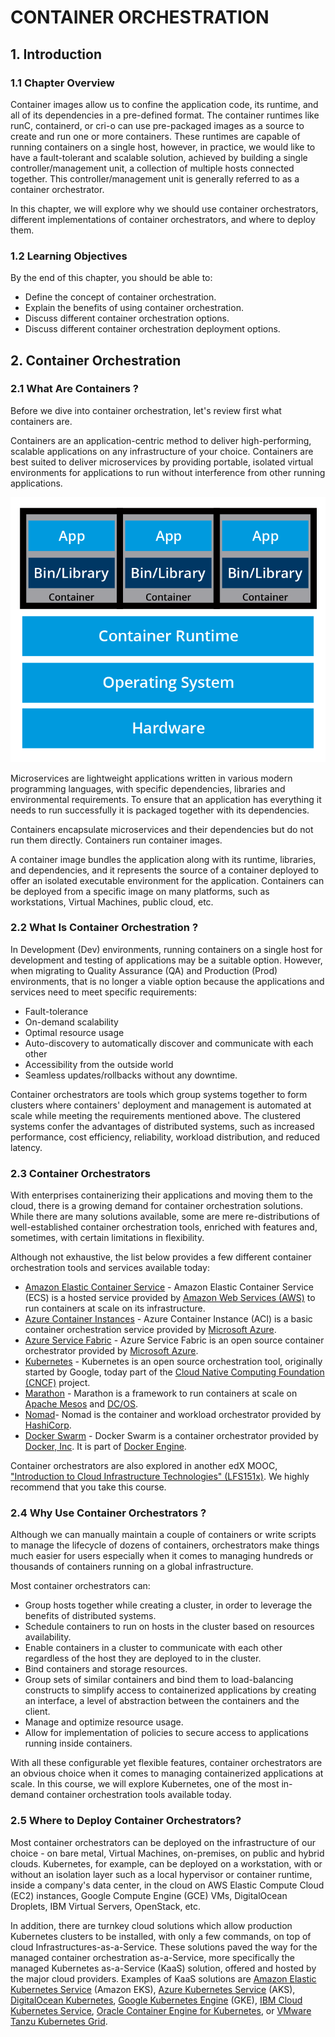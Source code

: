 # CONTAINER ORCHESTRATION

## 1. Introduction

### 1.1 Chapter Overview

Container images allow us to confine the application code, its runtime, and all of its dependencies in a pre-defined format. The container runtimes like runC, containerd, or cri-o can use pre-packaged images as a source to create and run one or more containers. These runtimes are capable of running containers on a single host, however, in practice, we would like to have a fault-tolerant and scalable solution, achieved by building a single controller/management unit, a collection of multiple hosts connected together. This controller/management unit is generally referred to as a container orchestrator.

In this chapter, we will explore why we should use container orchestrators, different implementations of container orchestrators, and where to deploy them.

### 1.2 Learning Objectives

By the end of this chapter, you should be able to:
- Define the concept of container orchestration.
- Explain the benefits of using container orchestration.
- Discuss different container orchestration options.
- Discuss different container orchestration deployment options.

## 2. Container Orchestration

### 2.1 What Are Containers ?

Before we dive into container orchestration, let's review first what containers are.

Containers are an application-centric method to deliver high-performing, scalable applications on any infrastructure of your choice. Containers are best suited to deliver microservices by providing portable, isolated virtual environments for applications to run without interference from other running applications.

![what are containers](images/what_are_containers.png)

Microservices are lightweight applications written in various modern programming languages, with specific dependencies, libraries and environmental requirements. To ensure that an application has everything it needs to run successfully it is packaged together with its dependencies.

Containers encapsulate microservices and their dependencies but do not run them directly. Containers run container images.

A container image bundles the application along with its runtime, libraries, and dependencies, and it represents the source of a container deployed to offer an isolated executable environment for the application. Containers can be deployed from a specific image on many platforms, such as workstations, Virtual Machines, public cloud, etc.

### 2.2 What Is Container Orchestration ?

In Development (Dev) environments, running containers on a single host for development and testing of applications may be a suitable option. However, when migrating to Quality Assurance (QA) and Production (Prod) environments, that is no longer a viable option because the applications and services need to meet specific requirements:
- Fault-tolerance
- On-demand scalability
- Optimal resource usage
- Auto-discovery to automatically discover and communicate with each other
- Accessibility from the outside world
- Seamless updates/rollbacks without any downtime.

Container orchestrators are tools which group systems together to form clusters where containers' deployment and management is automated at scale while meeting the requirements mentioned above. The clustered systems confer the advantages of distributed systems, such as increased performance, cost efficiency, reliability, workload distribution, and reduced latency.

### 2.3 Container Orchestrators

With enterprises containerizing their applications and moving them to the cloud, there is a growing demand for container orchestration solutions. While there are many solutions available, some are mere re-distributions of well-established container orchestration tools, enriched with features and, sometimes, with certain limitations in flexibility.

Although not exhaustive, the list below provides a few different container orchestration tools and services available today:

- [Amazon Elastic Container Service](https://aws.amazon.com/ecs/) - Amazon Elastic Container Service (ECS) is a hosted service provided by [Amazon Web Services (AWS)](https://aws.amazon.com/) to run containers at scale on its infrastructure.
- [Azure Container Instances](https://azure.microsoft.com/en-us/products/container-instances) - Azure Container Instance (ACI) is a basic container orchestration service provided by [Microsoft Azure](https://azure.microsoft.com/en-us/).
- [Azure Service Fabric](https://azure.microsoft.com/en-us/products/service-fabric/) - Azure Service Fabric is an open source container orchestrator provided by [Microsoft Azure](https://azure.microsoft.com/en-us/).
- [Kubernetes](https://kubernetes.io/) - Kubernetes is an open source orchestration tool, originally started by Google, today part of the [Cloud Native Computing Foundation (CNCF)](https://www.cncf.io/) project.
- [Marathon](https://mesosphere.github.io/marathon/) - Marathon is a framework to run containers at scale on [Apache Mesos](https://mesos.apache.org/) and [DC/OS](https://dcos.io/).
- [Nomad](https://www.nomadproject.io/)- Nomad is the container and workload orchestrator provided by [HashiCorp](https://www.hashicorp.com/).
- [Docker Swarm](https://docs.docker.com/engine/swarm/) - Docker Swarm is a container orchestrator provided by [Docker, Inc](https://www.docker.com/). It is part of [Docker Engine](https://docs.docker.com/engine/).

Container orchestrators are also explored in another edX MOOC, ["Introduction to Cloud Infrastructure Technologies" (LFS151x)](https://www.edx.org/course/introduction-to-cloud-infrastructure-technologies). We highly recommend that you take this course.

### 2.4 Why Use Container Orchestrators ?

Although we can manually maintain a couple of containers or write scripts to manage the lifecycle of dozens of containers, orchestrators make things much easier for users especially when it comes to managing hundreds or thousands of containers running on a global infrastructure.

Most container orchestrators can:
- Group hosts together while creating a cluster, in order to leverage the benefits of distributed systems.
- Schedule containers to run on hosts in the cluster based on resources availability.
- Enable containers in a cluster to communicate with each other regardless of the host they are deployed to in the cluster.
- Bind containers and storage resources.
- Group sets of similar containers and bind them to load-balancing constructs to simplify access to containerized applications by creating an interface, a level of abstraction between the containers and the client.
- Manage and optimize resource usage.
- Allow for implementation of policies to secure access to applications running inside containers.

With all these configurable yet flexible features, container orchestrators are an obvious choice when it comes to managing containerized applications at scale. In this course, we will explore Kubernetes, one of the most in-demand container orchestration tools available today.

### 2.5 Where to Deploy Container Orchestrators?

Most container orchestrators can be deployed on the infrastructure of our choice - on bare metal, Virtual Machines, on-premises, on public and hybrid clouds. Kubernetes, for example, can be deployed on a workstation, with or without an isolation layer such as a local hypervisor or container runtime, inside a company's data center, in the cloud on AWS Elastic Compute Cloud (EC2) instances, Google Compute Engine (GCE) VMs, DigitalOcean Droplets, IBM Virtual Servers, OpenStack, etc.

In addition, there are turnkey cloud solutions which allow production Kubernetes clusters to be installed, with only a few commands, on top of cloud Infrastructures-as-a-Service. These solutions paved the way for the managed container orchestration as-a-Service, more specifically the managed Kubernetes as-a-Service (KaaS) solution, offered and hosted by the major cloud providers. Examples of KaaS solutions are [Amazon Elastic Kubernetes Service](https://aws.amazon.com/eks/) (Amazon EKS), [Azure Kubernetes Service](https://azure.microsoft.com/en-us/products/kubernetes-service) (AKS), [DigitalOcean Kubernetes](https://www.digitalocean.com/products/kubernetes), [Google Kubernetes Engine](https://cloud.google.com/kubernetes-engine/) (GKE), [IBM Cloud Kubernetes Service](https://www.ibm.com/products/kubernetes-service), [Oracle Container Engine for Kubernetes](https://www.oracle.com/cloud/cloud-native/container-engine-kubernetes/), or [VMware Tanzu Kubernetes Grid](https://tanzu.vmware.com/kubernetes-grid).